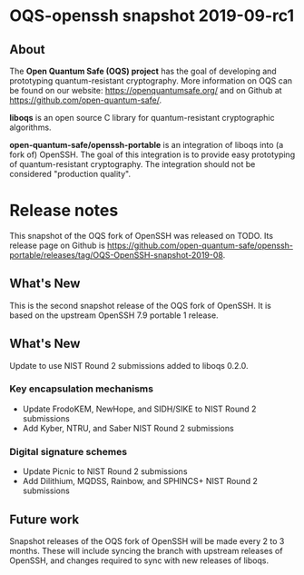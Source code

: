 OQS-openssh snapshot 2019-09-rc1
============================

About
-----

The **Open Quantum Safe (OQS) project** has the goal of developing and prototyping quantum-resistant cryptography.  More information on OQS can be found on our website: https://openquantumsafe.org/ and on Github at https://github.com/open-quantum-safe/.

**liboqs** is an open source C library for quantum-resistant cryptographic algorithms.

**open-quantum-safe/openssh-portable** is an integration of liboqs into (a fork of) OpenSSH.  The goal of this integration is to provide easy prototyping of quantum-resistant cryptography.  The integration should not be considered "production quality".

Release notes
=============

This snapshot of the OQS fork of OpenSSH was released on TODO.  Its release page on Github is https://github.com/open-quantum-safe/openssh-portable/releases/tag/OQS-OpenSSH-snapshot-2019-08.

What's New
----------

This is the second snapshot release of the OQS fork of OpenSSH.  It is based on the upstream OpenSSH 7.9 portable 1 release.

What's New
----------

Update to use NIST Round 2 submissions added to liboqs 0.2.0.

### Key encapsulation mechanisms

- Update FrodoKEM, NewHope, and SIDH/SIKE to NIST Round 2 submissions
- Add Kyber, NTRU, and Saber NIST Round 2 submissions

### Digital signature schemes

- Update Picnic to NIST Round 2 submissions
- Add Dilithium, MQDSS, Rainbow, and SPHINCS+ NIST Round 2 submissions

Future work
-----------

Snapshot releases of the OQS fork of OpenSSH will be made every 2 to 3 months.  These will include syncing the branch with upstream releases of OpenSSH, and changes required to sync with new releases of liboqs.

